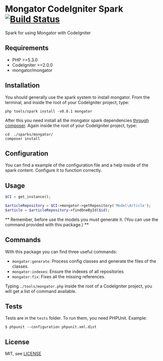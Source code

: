 Mongator CodeIgniter Spark [![Build Status](https://travis-ci.org/mongator/codeigniter.png?branch=master)](https://travis-ci.org/mongator/codeigniter)
==============================

Spark for using Mongator with CodeIgniter

Requirements
------------

* PHP >=5.3.0
* CodeIgniter >=2.0.0
* mongator/mongator

Installation
------------

You should generally use the spark system to install mongator. From the terminal, and inside the root of your CodeIgniter project, type:

```
php tools/spark install -v0.0.1 mongator
```

After this you need install all the mongator spark dependencies [through composer](http://getcomposer.org).
Again inside the root of your CodeIgniter project, type:

```
cd  ./sparks/mongator/
composer install
```

Configuration
------------

You can find a example of the configuration file and a help inside of the spark content. Configure it to function correctly. 


Usage
------------

```PHP
$CI = get_instance();

$articleRepository = $CI->mongator->getRepository('Model\Article');
$article = $articleRepository->findOneById($id);
```

** Remember, before use the models you must generate it. (You can use the command provided with this package.) **

Commands
------------
With this package you can find three useful commands:

* ```mongator:generate```: Process config classes and generate the files of the classes.
* ```mongator:indexes```: Ensure the indexes of all repositories
* ```mongator:fix```: Fixes all the missing references.

Typing ```./tools/mongator.php``` inside the root of a CodeIgniter project, you will get a list of command available. 

Tests
-----

Tests are in the `tests` folder.
To run them, you need PHPUnit.
Example:

    $ phpunit --configuration phpunit.xml.dist


License
-------

MIT, see [LICENSE](LICENSE)